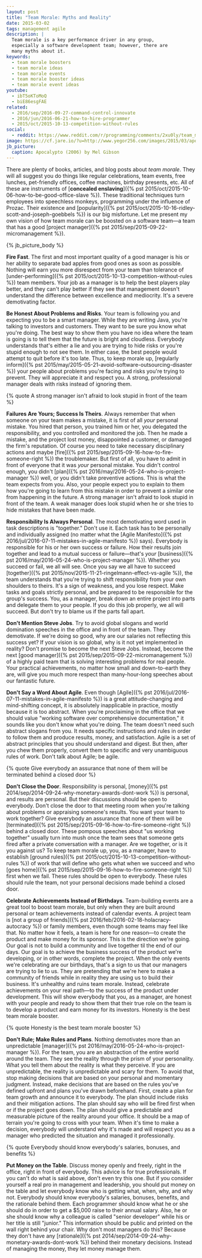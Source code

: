 ```yaml
---
layout: post
title: "Team Morale: Myths and Reality"
date: 2015-03-02
tags: management agile
description: |
  Team morale is a key performance driver in any group,
  especially a software development team; however, there are
  many myths about it.
keywords:
  - team morale boosters
  - team morale ideas
  - team morale events
  - team morale booster ideas
  - team morale event ideas
youtube:
  - ibT5oKToMoQ
  - biE86esgFAE
related:
  - 2016/sep/2016-09-27-command-control-innovate
  - 2016/jun/2016-06-21-how-to-hire-programmer
  - 2015/oct/2015-10-13-competition-without-rules
social:
  - reddit: https://www.reddit.com/r/programming/comments/2xu0ly/team_morale_myths_and_reality/
image: https://cf.jare.io/?u=http://www.yegor256.com/images/2015/03/apocalypto.jpg
jb_picture:
  caption: Apocalypto (2006) by Mel Gibson
---
```


There are plenty of books, articles, and blog posts about _team morale_. They
will all suggest you do things like regular celebrations, team events,
free lunches, pet-friendly offices, coffee machines, birthday presents, etc.
All of these are instruments of
[**concealed enslaving**]({% pst 2015/oct/2015-10-06-how-to-be-good-office-slave %}).
These traditional techniques turn employees into
speechless monkeys, programming under the influence of Prozac. Their existence
and [popularity]({% pst 2015/oct/2015-10-16-ridley-scott-and-joseph-goebbels %})
is our big misfortune. Let me present my own
vision of how team morale can be boosted on a software team&mdash;a team that
has a good [project manager]({% pst 2015/sep/2015-09-22-micromanagement %}).

<!--more-->

{% jb_picture_body %}

**Fire Fast**.
The first and most important quality of a good manager is his or her
ability to separate bad apples from good ones as soon as possible.
Nothing will earn you more disrespect from your team than tolerance of
[under-performing]({% pst 2015/oct/2015-10-13-competition-without-rules %})
team members. Your job as a manager is to help the best players
play better, and they can't play better if they see that management
doesn't understand the difference between excellence and mediocrity. It's
a severe demotivating factor.

**Be Honest About Problems and Risks**.
Your team is following you and expecting you to be a smart manager. While they
are writing Java, you're talking to investors and customers. They want to
be sure you know what you're doing. The best way to show them
you have no idea where the team is going is to tell them that the future
is bright and cloudless. Everybody understands that's either a lie and you
are trying to hide risks or you're stupid enough to not see them. In either
case, the best people would attempt to quit before it's too late. Thus, to keep
morale up,
[regularly inform]({% pst 2015/may/2015-05-21-avoid-software-outsourcing-disaster %})
your people about problems you're facing and
risks you're trying to prevent. They will appreciate it and respect you.
A strong, professional manager deals with risks instead of ignoring them.

{% quote A strong manager isn't afraid to look stupid in front of the team %}

**Failures Are Yours; Success Is Theirs**.
Always remember that when someone on your team makes a mistake,
it is first of all _your_ personal mistake. You hired that person,
you trained him or her, you delegated the responsibility, and you
controlled and monitored the job. Then he made a mistake, and the project
lost money, disappointed a customer, or damaged the firm's reputation. Of course you need to
take necessary disciplinary actions and maybe
[fire]({% pst 2015/sep/2015-09-16-how-to-fire-someone-right %}) the troublemaker. But first of all,
you have to admit in front of everyone that it was _your_ personal mistake.
You didn't control enough, you didn't
[plan]({% pst 2016/may/2016-05-24-who-is-project-manager %})
well, or you didn't take preventive actions.
This is what the team expects from you. Also, your people expect
you to explain to them how you're going to learn from this mistake in order to prevent
a similar one from happening in the future. A strong manager isn't afraid to look
stupid in front of the team. A weak manager does look stupid when he or she
tries to hide mistakes that have been made.

**Responsibility Is Always Personal**.
The most demotivating word used in task descriptions is "together." Don't use it.
Each task has to be personally and individually assigned (no matter what the
[Agile Manifesto]({% pst 2016/jul/2016-07-11-mistakes-in-agile-manifesto %}) says).
Everybody is responsible for his or her own success or failure. How their results
join together and lead to a mutual success or failure&mdash;that's _your_
[business]({% pst 2016/may/2016-05-24-who-is-project-manager %}).
Whether you succeed or fail, we all will see. Once you say we all have to succeed
[together]({% pst 2015/nov/2015-11-21-ringelmann-effect-vs-agile %}),
the team understands that you're trying to shift responsibility from your own
shoulders to theirs. It's a sign of weakness, and you lose respect. Make
tasks and goals strictly personal, and be prepared to be responsible for
the group's success. You, as a manager, break down an entire project into
parts and delegate them to your people. If you do this job properly,
we all will succeed. But don't try to blame us if the parts fall apart.

**Don't Mention Steve Jobs**.
Try to avoid global slogans and world domination speeches in the office and
in front of the team. They demotivate. If we're doing so good, why are
our salaries not reflecting this success yet? If your vision is so global,
why is it not yet implemented in reality? Don't promise to become the next Steve Jobs.
Instead, become the next [good manager]({% pst 2015/sep/2015-09-22-micromanagement %})
of a highly paid team that is solving
interesting problems for real people. Your practical achievements, no matter
how small and down-to-earth they are, will give you much more respect than
many-hour-long speeches about our fantastic future.

**Don't Say a Word About Agile**.
Even though [Agile]({% pst 2016/jul/2016-07-11-mistakes-in-agile-manifesto %})
is a great attitude-changing and mind-shifting concept,
it is absolutely inapplicable in practice, mostly because it is too
abstract. When you're proclaiming in the office that we should value
"working software over comprehensive documentation," it sounds like
you don't know what you're doing. The team doesn't need such abstract
slogans from you. It needs specific instructions and rules in order
to follow them and produce results, money, and satisfaction. Agile is a set
of abstract principles that you should understand and digest. But then,
after you chew them properly, convert them to specific and
very unambiguous rules of work. Don't talk about Agile; be agile.

{% quote Give everybody an assurance that none of them will be terminated behind a closed door %}

**Don't Close the Door**.
Responsibility is personal,
[money]({% pst 2014/sep/2014-09-24-why-monetary-awards-dont-work %})
is personal, and results are personal. But
their discussions should be open to everybody. Don't close the door to that
meeting room when you're talking about problems or appraising someone's
results. You want your team to work together? Give everybody an assurance
that none of them will be
[terminated]({% pst 2015/sep/2015-09-16-how-to-fire-someone-right %}) behind a closed door. These pompous
speeches about "us working together" usually turn into mush once the team
sees that someone gets fired after a private conversation with a manager.
Are we together, or is it you against us? To keep team morale up, you, as a manager,
have to establish
[ground rules]({% pst 2015/oct/2015-10-13-competition-without-rules %})
of work that will define who gets what
when we succeed and who
[goes home]({% pst 2015/sep/2015-09-16-how-to-fire-someone-right %})
first when we fail. These rules should
be open to everybody. These rules should rule the team, not your personal
decisions made behind a closed door.

**Celebrate Achievements Instead of Birthdays**.
Team-building events are a great tool to boost team morale, but only when
they are built around personal or team achievements instead of calendar events.
A project team is
[not a group of friends]({% pst 2016/feb/2016-02-18-holacracy-autocracy %})
or family members, even though
some teams may feel like that. No matter how it feels, a team is here
for one reason&mdash;to create the product and make money for its sponsor.
This is the direction we're going. Our goal is not to build a community and
live together til the end of our days. Our goal is to achieve the business
success of the product we're developing, or in other words, complete the project.
When the only events we're celebrating are our birthdays, that's a sign to
us that our managers are trying to lie to us. They are pretending that we're
here to make a community of friends while in reality they are using us to
build their business. It's unhealthy and ruins team morale. Instead, celebrate
achievements on your real path&mdash;to the success of the product under
development. This will show everybody that you, as a manager, are honest with
your people and ready to show them that their true role on the team is
to develop a product and earn money for its investors. Honesty is the best
team morale booster.

{% quote Honesty is the best team morale booster %}

**Don't Rule; Make Rules and Plans**.
Nothing demotivates more than an unpredictable
[manager]({% pst 2016/may/2016-05-24-who-is-project-manager %}). For the team, you are
an abstraction of the entire world around the team. They see
the reality through the prism of your personality. What you tell them about
the reality is what they perceive. If you are unpredictable, the reality
is unpredictable and scary for them. To avoid that, stop making decisions that
are based on your personal and momentary judgment.
Instead, make decisions that are based on the rules you've defined upfront
and plans you've drawn beforehand. First, create a plan for team
growth and announce it to everybody. The plan should include risks and
their mitigation actions. The plan should say who will be fired
first when or if the project goes down. The plan should give a predictable
and measurable picture of the reality around your office. It should be a map
of terrain you're going to cross with your team. When it's time to make
a decision, everybody will understand why it's made and will respect you
as a manager who predicted the situation and managed it professionally.

{% quote Everybody should know everybody's salaries, bonuses, and benefits %}

**Put Money on the Table**.
Discuss money openly and freely, right in the office, right in front
of everybody. This advice is for true professionals. If you can't do what
is said above, don't even try this one. But if you consider yourself a real
pro in management and leadership, you should put money on the table and
let everybody know who is getting what, when, why, and why not. Everybody
should know everybody's salaries, bonuses, benefits, and the rationale behind them.
Each programmer should know what he or she should do in order to get
a $5,000 raise to their annual salary. Also, he or she should know why a
colleague is called "senior developer" while his or her title is still "junior."
This information should be public and printed on the wall right behind
your chair. Why don't most managers do this? Because they don't have any
[rationale]({% pst 2014/sep/2014-09-24-why-monetary-awards-dont-work %})
behind their monetary decisions. Instead of managing the money,
they let money manage them.

